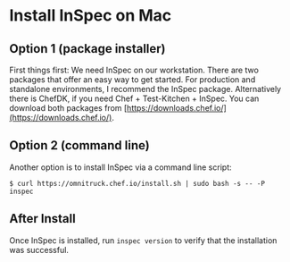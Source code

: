 # Install InSpec on Mac

## Option 1 (package installer)
First things first: We need InSpec on our workstation. There are two packages that offer an easy way to get started. For production and standalone environments, I recommend the InSpec package. Alternatively there is ChefDK, if you need Chef + Test-Kitchen + InSpec. You can download both packages from [https://downloads.chef.io/](https://downloads.chef.io/).

## Option 2 (command line)
Another option is to install InSpec via a command line script:

```
$ curl https://omnitruck.chef.io/install.sh | sudo bash -s -- -P inspec
```

## After Install
Once InSpec is installed, run `inspec version` to verify that the installation was successful.
